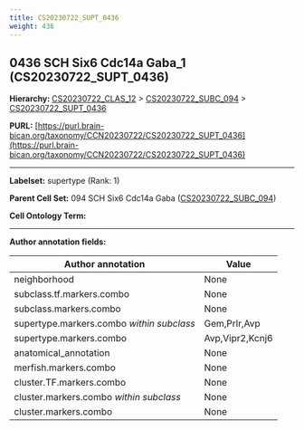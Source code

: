 ```yaml
---
title: CS20230722_SUPT_0436
weight: 436
---
```

## 0436 SCH Six6 Cdc14a Gaba_1 (CS20230722_SUPT_0436)
<b>Hierarchy: </b>
[CS20230722_CLAS_12](../CS20230722_CLAS_12) >
[CS20230722_SUBC_094](../CS20230722_SUBC_094) >
[CS20230722_SUPT_0436](../CS20230722_SUPT_0436)

**PURL:** [https://purl.brain-bican.org/taxonomy/CCN20230722/CS20230722_SUPT_0436](https://purl.brain-bican.org/taxonomy/CCN20230722/CS20230722_SUPT_0436)

---


**Labelset:** supertype (Rank: 1)

**Parent Cell Set:** 094 SCH Six6 Cdc14a Gaba ([CS20230722_SUBC_094](../CS20230722_SUBC_094))



**Cell Ontology Term:** 

[MARKER GENES.]: #


---

[TRANSFERRED ANNOTATIONS.]: #


[AUTHOR ANNOTATION FIELDS.]: #


**Author annotation fields:**

| Author annotation | Value |
|-------------------|-------|
|neighborhood|None|
|subclass.tf.markers.combo|None|
|subclass.markers.combo|None|
|supertype.markers.combo _within subclass_|Gem,Prlr,Avp|
|supertype.markers.combo|Avp,Vipr2,Kcnj6|
|anatomical_annotation|None|
|merfish.markers.combo|None|
|cluster.TF.markers.combo|None|
|cluster.markers.combo _within subclass_|None|
|cluster.markers.combo|None|

